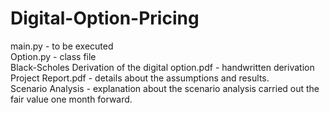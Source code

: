 # Digital-Option-Pricing
main.py - to be executed </br>
Option.py - class file </br>
Black-Scholes Derivation of the digital option.pdf - handwritten derivation </br>
Project Report.pdf - details about the assumptions and results. </br>
Scenario Analysis - explanation about the scenario analysis carried out the fair value one month forward. </br>
